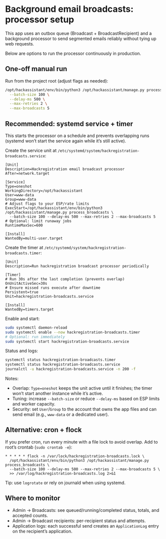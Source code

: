 # Background email broadcasts: processor setup

This app uses an outbox queue (Broadcast + BroadcastRecipient) and a background processor to send segmented emails reliably without tying up web requests.

Below are options to run the processor continuously in production.

## One-off manual run

Run from the project root (adjust flags as needed):

```bash
/opt/hackassistant/env/bin/python3 /opt/hackassistant/manage.py process_broadcasts \
  --batch-size 100 \
  --delay-ms 500 \
  --max-retries 2 \
  --max-broadcasts 5
```

## Recommended: systemd service + timer

This starts the processor on a schedule and prevents overlapping runs (systemd won’t start the service again while it’s still active).

Create the service unit at `/etc/systemd/system/hackregistration-broadcasts.service`:

```
[Unit]
Description=Hackregistration email broadcast processor
After=network.target

[Service]
Type=oneshot
WorkingDirectory=/opt/hackassistant
User=www-data
Group=www-data
# Adjust flags to your ESP/rate limits
ExecStart=/opt/hackassistant/env/bin/python3 /opt/hackassistant/manage.py process_broadcasts \
  --batch-size 100 --delay-ms 500 --max-retries 2 --max-broadcasts 5
# Optional: limit runaway jobs
RuntimeMaxSec=600

[Install]
WantedBy=multi-user.target
```

Create the timer at `/etc/systemd/system/hackregistration-broadcasts.timer`:

```
[Unit]
Description=Run hackregistration broadcast processor periodically

[Timer]
# Run 30s after the last completion (prevents overlap)
OnUnitActiveSec=30s
# Ensure missed runs execute after downtime
Persistent=true
Unit=hackregistration-broadcasts.service

[Install]
WantedBy=timers.target
```

Enable and start:

```bash
sudo systemctl daemon-reload
sudo systemctl enable --now hackregistration-broadcasts.timer
# Optional: run immediately
sudo systemctl start hackregistration-broadcasts.service
```

Status and logs:

```bash
systemctl status hackregistration-broadcasts.timer
systemctl status hackregistration-broadcasts.service
journalctl -u hackregistration-broadcasts.service -n 200 -f
```

Notes:
- Overlap: `Type=oneshot` keeps the unit active until it finishes; the timer won’t start another instance while it’s active.
- Tuning: increase `--batch-size` or reduce `--delay-ms` based on ESP limits and worker capacity.
- Security: set `User`/`Group` to the account that owns the app files and can send email (e.g., `www-data` or a dedicated user).

## Alternative: cron + flock

If you prefer cron, run every minute with a file lock to avoid overlap. Add to root’s crontab (`sudo crontab -e`):

```
* * * * * flock -n /var/lock/hackregistration-broadcasts.lock \
  /opt/hackassistant/env/bin/python3 /opt/hackassistant/manage.py process_broadcasts \
  --batch-size 100 --delay-ms 500 --max-retries 2 --max-broadcasts 5 \
  >> /var/log/hackregistration-broadcasts.log 2>&1
```

Tip: use `logrotate` or rely on journald when using systemd.

## Where to monitor

- Admin → Broadcasts: see queued/running/completed status, totals, and accepted counts.
- Admin → Broadcast recipients: per-recipient status and attempts.
- Application logs: each successful send creates an `ApplicationLog` entry on the recipient’s application.
